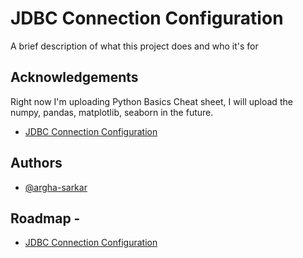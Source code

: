   
# JDBC Connection Configuration

A brief description of what this project does and who it's for


## Acknowledgements
Right now I'm uploading Python Basics Cheat sheet, I will upload the numpy,
pandas, matplotlib, seaborn in the future.

 - [JDBC Connection Configuration](https://github.com/argha-sarkar/JMeter-Project/tree/main/JDBC%20Connection%20Configuration)
 
## Authors

- [@argha-sarkar](https://github.com/argha-sarkar)

## Roadmap -
- [JDBC Connection Configuration](https://github.com/argha-sarkar/JMeter-Project/tree/main/JDBC%20Connection%20Configuration)
